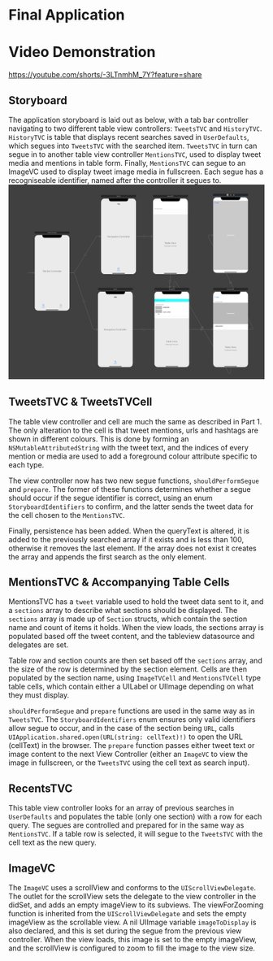 # Final Application

# Video Demonstration

https://youtube.com/shorts/-3LTnmhM_7Y?feature=share

## Storyboard

The application storyboard is laid out as below, with a tab bar controller navigating to two different table view controllers: `TweetsTVC` and `HistoryTVC`. `HistoryTVC` is table that displays recent searches saved in `UserDefaults`, which segues into `TweetsTVC` with the searched item. `TweetsTVC` in turn can segue in to another table view controller `MentionsTVC`, used to display tweet media and mentions in table form. Finally, `MentionsTVC` can segue to an ImageVC used to display tweet image media in fullscreen. Each segue has a recogniseable identifier, named after the controller it segues to.
<img src="assets/storyboard.png" width="800" alt="Storyboard">

## TweetsTVC & TweetsTVCell

The table view controller and cell are much the same as described in Part 1. The only alteration to the cell is that tweet mentions, urls and hashtags are shown in different colours. This is done by forming an `NSMutableAttributedString` with the tweet text, and the indices of every mention or media are used to add a foreground colour attribute specific to each type.

The view controller now has two new segue functions, `shouldPerformSegue` and `prepare`. The former of these functions determines whether a segue should occur if the segue identifier is correct, using an enum `StoryboardIdentifiers` to confirm, and the latter sends the tweet data for the cell chosen to the `MentionsTVC`.

Finally, persistence has been added. When the queryText is altered, it is added to the previously searched array if it exists and is less than 100, otherwise it removes the last element. If the array does not exist it creates the array and appends the first search as the only element.

## MentionsTVC & Accompanying Table Cells

MentionsTVC has a `tweet` variable used to hold the tweet data sent to it, and a `sections` array to describe what sections should be displayed. The `sections` array is made up of `Section` structs, which contain the section name and count of items it holds. When the view loads, the sections array is populated based off the tweet content, and the tableview datasource and delegates are set.

Table row and section counts are then set based off the `sections` array, and the size of the row is determined by the section element. Cells are then populated by the section name, using `ImageTVCell` and `MentionsTVCell` type table cells, which contain either a UILabel or UIImage depending on what they must display.

`shouldPerformSegue` and `prepare` functions are used in the same way as in `TweetsTVC`. The `StoryboardIdentifiers` enum ensures only valid identifiers allow segue to occur, and in the case of the section being `URL`, calls `UIApplication.shared.open(URL(string: cellText)!)` to open the URL (cellText) in the browser. The `prepare` function passes either tweet text or image content to the next View Controller (either an `ImageVC` to view the image in fullscreen, or the `TweetsTVC` using the cell text as search input).

## RecentsTVC

This table view controller looks for an array of previous searches in `UserDefaults` and populates the table (only one section) with a row for each query. The segues are controlled and prepared for in the same way as `MentionsTVC`. If a table row is selected, it will segue to the `TweetsTVC` with the cell text as the new query.

## ImageVC

The `ImageVC` uses a scrollView and conforms to the `UIScrollViewDelegate`. The outlet for the scrollView sets the delegate to the view controller in the didSet, and adds an empty imageView to its subviews. The viewForZooming function is inherited from the `UIScrollViewDelegate` and sets the empty imageView as the scrollable view. A nil UIImage variable `imageToDisplay` is also declared, and this is set during the segue from the previous view controller. When the view loads, this image is set to the empty imageView, and the scrollView is configured to zoom to fill the image to the view size.
